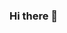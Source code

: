 ### Hi there 👋

<!--
**michaelsylva/michaelsylva** is a ✨ _special_ ✨ repository because its `README.md` (this file) appears on your GitHub profile.


<p align="center" >
<a href="https://github.com/EmilMalanczak/beat-saber-overlay">
  <img align="top" style="margin:0.5rem" src="https://github-readme-stats.vercel.app/api/pin/?username=MichaelSylva&repo=UltimateThemeParks&title_color=ffffff&text_color=c9cacc&icon_color=1C7DDD&bg_color=0A233D" />
</a>
